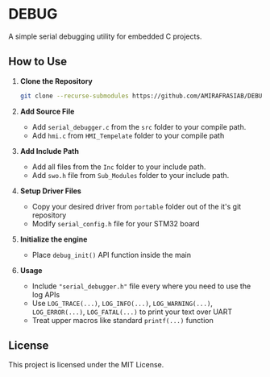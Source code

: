 # DEBUG

A simple serial debugging utility for embedded C projects.

## How to Use

1. **Clone the Repository**

   ```bash
   git clone --recurse-submodules https://github.com/AMIRAFRASIAB/DEBUG.git
   ```

2. **Add Source File**

   - Add  `serial_debugger.c` from the `src` folder to your compile path.
   - Add  `hmi.c` from `HMI_Tempelate` folder to your compile path

3. **Add Include Path**

   - Add all files from the `Inc` folder to your include path.
   - Add `swo.h` file from `Sub_Modules` folder to your include path.
  
4. **Setup Driver Files**

   - Copy your desired driver from `portable` folder out of the it's git repository
   - Modify `serial_config.h` file for your STM32 board

5. **Initialize the engine**

   - Place `debug_init()` API function inside the main

6. **Usage**
   - Include `"serial_debugger.h"` file every where you need to use the log APIs
   - Use `LOG_TRACE(...)`, `LOG_INFO(...)`, `LOG_WARNING(...)`, `LOG_ERROR(...)`, `LOG_FATAL(...)` to print your text over UART
   - Treat upper macros like standard `printf(...)` function    

## License

This project is licensed under the MIT License.
